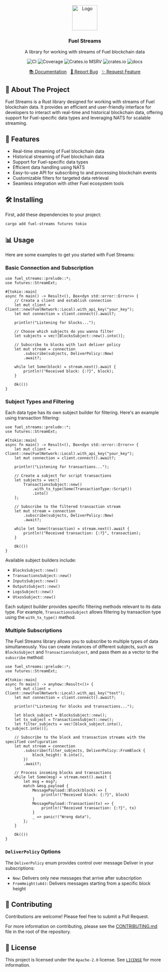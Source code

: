 <div align="center">
    <a href="https://github.com/fuellabs/data-systems">
        <img src="https://fuellabs.notion.site/image/https%3A%2F%2Fprod-files-secure.s3.us-west-2.amazonaws.com%2F9ff3607d-8974-46e8-8373-e2c96344d6ff%2F81a0a0d9-f3c7-4ccb-8af5-40ca8a4140f9%2FFUEL_Symbol_Circle_Green_RGB.png?table=block&id=cb8fc88a-4fc3-4f28-a974-9c318a65a2c6&spaceId=9ff3607d-8974-46e8-8373-e2c96344d6ff&width=2000&userId=&cache=v2" alt="Logo" width="80" height="80">
    </a>
    <h3 align="center">Fuel Streams</h3>
    <p align="center">
        A library for working with streams of Fuel blockchain data
    </p>
    <p align="center">
        <a href="https://github.com/FuelLabs/data-systems/actions/workflows/ci.yaml" style="text-decoration: none;">
            <img src="https://github.com/FuelLabs/data-systems/actions/workflows/ci.yaml/badge.svg?branch=main" alt="CI">
        </a>
        <a href="https://codecov.io/gh/FuelLabs/data-systems" style="text-decoration: none;">
            <img src="https://codecov.io/gh/FuelLabs/data-systems/graph/badge.svg?token=1zna00scwj" alt="Coverage">
        </a>
        <a href="https://crates.io/crates/fuel-streams" style="text-decoration: none;">
            <img alt="Crates.io MSRV" src="https://img.shields.io/crates/msrv/fuel-streams">
        </a>
        <a href="https://crates.io/crates/fuel-streams" style="text-decoration: none;">
            <img src="https://img.shields.io/crates/v/fuel-streams?label=latest" alt="crates.io">
        </a>
        <a href="https://docs.rs/fuel-streams/" style="text-decoration: none;">
            <img src="https://docs.rs/fuel-streams/badge.svg" alt="docs">
        </a>
    </p>
    <p align="center">
        <a href="https://docs.rs/fuel-streams">📚 Documentation</a>
        <span>&nbsp;</span>
        <a href="https://github.com/fuellabs/data-systems/issues/new?labels=bug&template=bug-report---.md">🐛 Report Bug</a>
        <span>&nbsp;</span>
        <a href="https://github.com/fuellabs/data-systems/issues/new?labels=enhancement&template=feature-request---.md">✨ Request Feature</a>
    </p>
</div>

## 📝 About The Project

Fuel Streams is a Rust library designed for working with streams of Fuel blockchain data. It provides an efficient and user-friendly interface for developers to interact with real-time and historical blockchain data, offering support for Fuel-specific data types and leveraging NATS for scalable streaming.

## 🚀 Features

- Real-time streaming of Fuel blockchain data
- Historical streaming of Fuel blockchain data
- Support for Fuel-specific data types
- Efficient data handling using NATS
- Easy-to-use API for subscribing to and processing blockchain events
- Customizable filters for targeted data retrieval
- Seamless integration with other Fuel ecosystem tools

## 🛠️ Installing

First, add these dependencies to your project:

```sh
cargo add fuel-streams futures tokio
```

## 📊 Usage

Here are some examples to get you started with Fuel Streams:

### Basic Connection and Subscription

```rust,no_run
use fuel_streams::prelude::*;
use futures::StreamExt;

#[tokio::main]
async fn main() -> Result<(), Box<dyn std::error::Error>> {
    // Create a client and establish connection
    let mut client = Client::new(FuelNetwork::Local).with_api_key("your_key");
    let mut connection = client.connect().await?;

    println!("Listening for blocks...");

    // Choose which subjects do you wanna filter
    let subjects = vec![BlocksSubject::new().into()];

    // Subscribe to blocks with last deliver policy
    let mut stream = connection
        .subscribe(subjects, DeliverPolicy::New)
        .await?;

    while let Some(block) = stream.next().await {
        println!("Received block: {:?}", block);
    }

    Ok(())
}
```

### Subject Types and Filtering

Each data type has its own subject builder for filtering. Here's an example using transaction filtering:

```rust,no_run
use fuel_streams::prelude::*;
use futures::StreamExt;

#[tokio::main]
async fn main() -> Result<(), Box<dyn std::error::Error>> {
    let mut client = Client::new(FuelNetwork::Local).with_api_key("your_key");
    let mut connection = client.connect().await?;

    println!("Listening for transactions...");

    // Create a subject for script transactions
    let subjects = vec![
        TransactionsSubject::new()
            .with_tx_type(Some(TransactionType::Script))
            .into()
    ];

    // Subscribe to the filtered transaction stream
    let mut stream = connection
        .subscribe(subjects, DeliverPolicy::New)
        .await?;

    while let Some(transaction) = stream.next().await {
        println!("Received transaction: {:?}", transaction);
    }

    Ok(())
}
```

Available subject builders include:

- `BlocksSubject::new()`
- `TransactionsSubject::new()`
- `InputsSubject::new()`
- `OutputsSubject::new()`
- `LogsSubject::new()`
- `UtxosSubject::new()`

Each subject builder provides specific filtering methods relevant to its data type. For example, `TransactionsSubject` allows filtering by transaction type using the `with_tx_type()` method.

### Multiple Subscriptions

The Fuel Streams library allows you to subscribe to multiple types of data simultaneously. You can create instances of different subjects, such as `BlocksSubject` and `TransactionsSubject`, and pass them as a vector to the `subscribe` method:

```rust,no_run
use fuel_streams::prelude::*;
use futures::StreamExt;

#[tokio::main]
async fn main() -> anyhow::Result<()> {
    let mut client = Client::new(FuelNetwork::Local).with_api_key("test");
    let mut connection = client.connect().await?;

    println!("Listening for blocks and transactions...");

    let block_subject = BlocksSubject::new();
    let tx_subject = TransactionsSubject::new();
    let filter_subjects = vec![block_subject.into(), tx_subject.into()];

    // Subscribe to the block and transaction streams with the specified configuration
    let mut stream = connection
        .subscribe(filter_subjects, DeliverPolicy::FromBlock {
            block_height: 0.into(),
        })
        .await?;

    // Process incoming blocks and transactions
    while let Some(msg) = stream.next().await {
        let msg = msg?;
        match &msg.payload {
            MessagePayload::Block(block) => {
                println!("Received block: {:?}", block)
            }
            MessagePayload::Transaction(tx) => {
                println!("Received transaction: {:?}", tx)
            }
            _ => panic!("Wrong data"),
        };
    }

    Ok(())
}
```

### `DeliverPolicy` Options

The `DeliverPolicy` enum provides control over message Deliver in your subscriptions:

- `New`: Delivers only new messages that arrive after subscription
- `FromHeight(u64)`: Delivers messages starting from a specific block height

## 🤝 Contributing

Contributions are welcome! Please feel free to submit a Pull Request.

For more information on contributing, please see the [CONTRIBUTING.md](../../CONTRIBUTING.md) file in the root of the repository.

## 📜 License

This project is licensed under the `Apache-2.0` license. See [`LICENSE`](../../LICENSE) for more information.
